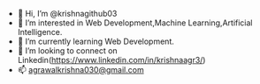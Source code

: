 - 👋 Hi, I’m @krishnagithub03
- 👀 I’m interested in Web Development,Machine Learning,Artificial Intelligence.
- 🌱 I’m currently learning Web Development.
- 💞️ I’m looking to connect on Linkedin(https://www.linkedin.com/in/krishnaagr3/)
- 📫 agrawalkrishna030@gmail.com

<!---
krishnagithub03/krishnagithub03 is a ✨ special ✨ repository because its `README.md` (this file) appears on your GitHub profile.
You can click the Preview link to take a look at your changes.
--->
